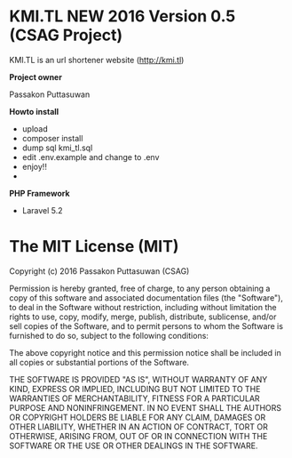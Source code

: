 # KMI.TL NEW 2016 Version 0.5 (CSAG Project)
KMI.TL is an url shortener website (http://kmi.tl)

**Project owner**

Passakon Puttasuwan

**Howto install**
 - upload
 - composer install
 - dump sql kmi_tl.sql
 - edit .env.example and change to .env
 - enjoy!!
 - 
**PHP Framework**
 - Laravel 5.2
 
The MIT License (MIT)
=====================

Copyright (c) 2016 Passakon Puttasuwan (CSAG)

Permission is hereby granted, free of charge, to any person obtaining a copy
of this software and associated documentation files (the "Software"), to deal
in the Software without restriction, including without limitation the rights
to use, copy, modify, merge, publish, distribute, sublicense, and/or sell
copies of the Software, and to permit persons to whom the Software is
furnished to do so, subject to the following conditions:

The above copyright notice and this permission notice shall be included in
all copies or substantial portions of the Software.

THE SOFTWARE IS PROVIDED "AS IS", WITHOUT WARRANTY OF ANY KIND, EXPRESS OR
IMPLIED, INCLUDING BUT NOT LIMITED TO THE WARRANTIES OF MERCHANTABILITY,
FITNESS FOR A PARTICULAR PURPOSE AND NONINFRINGEMENT. IN NO EVENT SHALL THE
AUTHORS OR COPYRIGHT HOLDERS BE LIABLE FOR ANY CLAIM, DAMAGES OR OTHER
LIABILITY, WHETHER IN AN ACTION OF CONTRACT, TORT OR OTHERWISE, ARISING FROM,
OUT OF OR IN CONNECTION WITH THE SOFTWARE OR THE USE OR OTHER DEALINGS IN
THE SOFTWARE.


